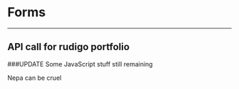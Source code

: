 # Forms


---------------------------------------------------------


## API call for rudigo portfolio


###UPDATE
Some JavaScript stuff still remaining


Nepa can be cruel
